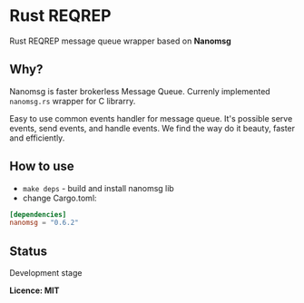 # Rust REQREP

Rust REQREP message queue wrapper based on **Nanomsg**

## Why?
Nanomsg is faster brokerless Message Queue.
Currenly implemented `nanomsg.rs` wrapper for C librarry.

Easy to use common events handler for message queue.
It's possible serve events, send events, and handle events.
We find the way do it beauty, faster and efficiently.

## How to use
* `make deps` - build and install nanomsg lib
* change Cargo.toml:
```toml
[dependencies]
nanomsg = "0.6.2"
```

## Status
Development stage

**Licence: MIT**